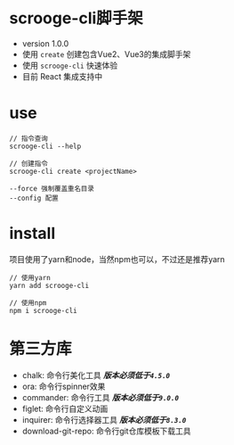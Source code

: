 # scrooge-cli脚手架
+ version 1.0.0
+ 使用 ```create``` 创建包含Vue2、Vue3的集成脚手架
+ 使用 ```scrooge-cli``` 快速体验
+ 目前 React 集成支持中


# use
```
// 指令查询
scrooge-cli --help

// 创建指令
scrooge-cli create <projectName>

--force 强制覆盖重名目录
--config 配置
```

# install
项目使用了yarn和node，当然npm也可以，不过还是推荐yarn
```
// 使用yarn
yarn add scrooge-cli

// 使用npm
npm i scrooge-cli
```

# 第三方库
+ chalk: 命令行美化工具  ***版本必须低于```4.5.0```***
+ ora: 命令行spinner效果
+ commander: 命令行工具  ***版本必须低于```9.0.0```***
+ figlet: 命令行自定义动画
+ inquirer: 命令行选择器工具  ***版本必须低于```8.3.0```***
+ download-git-repo: 命令行git仓库模板下载工具

